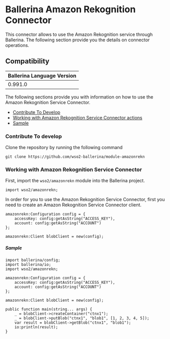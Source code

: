 # Ballerina Amazon Rekognition Connector

This connector allows to use the Amazon Rekognition service through Ballerina. The following section provide you the details on connector operations.

## Compatibility
| Ballerina Language Version 
| -------------------------- 
| 0.991.0                    


The following sections provide you with information on how to use the Amazon Rekognition Service Connector.

- [Contribute To Develop](#contribute-to-develop)
- [Working with Amazon Rekognition Service Connector actions](#working-with-amazon-rekognition-service-connector)
- [Sample](#sample)

### Contribute To develop

Clone the repository by running the following command 
```shell
git clone https://github.com/wso2-ballerina/module-amazonrekn
```

### Working with Amazon Rekognition Service Connector

First, import the `wso2/amazonrekn` module into the Ballerina project.

```ballerina
import wso2/amazonrekn;
```

In order for you to use the Amazon Rekognition Service Connector, first you need to create an Amazon Rekognition Service Connector client.

```ballerina
amazonrekn:Configuration config = {
    accessKey: config:getAsString("ACCESS_KEY"),
    account: config:getAsString("ACCOUNT")
};

amazonrekn:Client blobClient = new(config);
```

##### Sample

```ballerina
import ballerina/config;
import ballerina/io;
import wso2/amazonrekn;

amazonrekn:Configuration config = {
    accessKey: config:getAsString("ACCESS_KEY"),
    account: config:getAsString("ACCOUNT")
};

amazonrekn:Client blobClient = new(config);

public function main(string... args) {
    _ = blobClient->createContainer("ctnx1");
    _ = blobClient->putBlob("ctnx1", "blob1", [1, 2, 3, 4, 5]);
    var result = blobClient->getBlob("ctnx1", "blob1");
    io:println(result);
}
```
